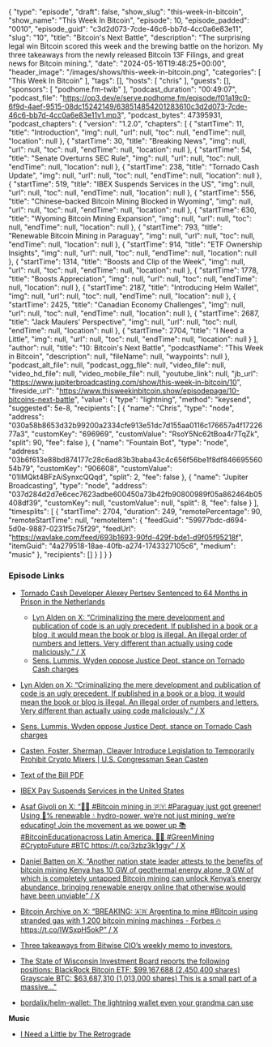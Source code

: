 {
  "type": "episode",
  "draft": false,
  "show_slug": "this-week-in-bitcoin",
  "show_name": "This Week In Bitcoin",
  "episode": 10,
  "episode_padded": "0010",
  "episode_guid": "c3d2d073-7cde-46c6-bb7d-4cc0a6e83e11",
  "slug": "10",
  "title": "Bitcoin's Next Battle",
  "description": "The surprising legal win Bitcoin scored this week and the brewing battle on the horizon. My three takeaways from the newly released Bitcoin 13F Filings, and great news for Bitcoin mining.",
  "date": "2024-05-16T19:48:25+00:00",
  "header_image": "/images/shows/this-week-in-bitcoin.png",
  "categories": [
    "This Week In Bitcoin"
  ],
  "tags": [],
  "hosts": [
    "chris"
  ],
  "guests": [],
  "sponsors": [
    "podhome.fm-twib"
  ],
  "podcast_duration": "00:49:07",
  "podcast_file": "https://op3.dev/e/serve.podhome.fm/episode/f01a19c0-6f9d-4aef-9515-08dc15242149/638514854201283610c3d2d073-7cde-46c6-bb7d-4cc0a6e83e11v1.mp3",
  "podcast_bytes": 47395931,
  "podcast_chapters": {
    "version": "1.2.0",
    "chapters": [
      {
        "startTime": 11,
        "title": "Introduction",
        "img": null,
        "url": null,
        "toc": null,
        "endTime": null,
        "location": null
      },
      {
        "startTime": 30,
        "title": "Breaking News",
        "img": null,
        "url": null,
        "toc": null,
        "endTime": null,
        "location": null
      },
      {
        "startTime": 54,
        "title": "Senate Overturns SEC Rule",
        "img": null,
        "url": null,
        "toc": null,
        "endTime": null,
        "location": null
      },
      {
        "startTime": 238,
        "title": "Tornado Cash Update",
        "img": null,
        "url": null,
        "toc": null,
        "endTime": null,
        "location": null
      },
      {
        "startTime": 519,
        "title": "IBEX Suspends Services in the US",
        "img": null,
        "url": null,
        "toc": null,
        "endTime": null,
        "location": null
      },
      {
        "startTime": 556,
        "title": "Chinese-backed Bitcoin Mining Blocked in Wyoming",
        "img": null,
        "url": null,
        "toc": null,
        "endTime": null,
        "location": null
      },
      {
        "startTime": 630,
        "title": "Wyoming Bitcoin Mining Expansion",
        "img": null,
        "url": null,
        "toc": null,
        "endTime": null,
        "location": null
      },
      {
        "startTime": 793,
        "title": "Renewable Bitcoin Mining in Paraguay",
        "img": null,
        "url": null,
        "toc": null,
        "endTime": null,
        "location": null
      },
      {
        "startTime": 914,
        "title": "ETF Ownership Insights",
        "img": null,
        "url": null,
        "toc": null,
        "endTime": null,
        "location": null
      },
      {
        "startTime": 1314,
        "title": "Boosts and Clip of the Week",
        "img": null,
        "url": null,
        "toc": null,
        "endTime": null,
        "location": null
      },
      {
        "startTime": 1778,
        "title": "Boosts Appreciation",
        "img": null,
        "url": null,
        "toc": null,
        "endTime": null,
        "location": null
      },
      {
        "startTime": 2187,
        "title": "Introducing Helm Wallet",
        "img": null,
        "url": null,
        "toc": null,
        "endTime": null,
        "location": null
      },
      {
        "startTime": 2425,
        "title": "Canadian Economy Challenges",
        "img": null,
        "url": null,
        "toc": null,
        "endTime": null,
        "location": null
      },
      {
        "startTime": 2687,
        "title": "Jack Maulers' Perspective",
        "img": null,
        "url": null,
        "toc": null,
        "endTime": null,
        "location": null
      },
      {
        "startTime": 2704,
        "title": "I Need a Little",
        "img": null,
        "url": null,
        "toc": null,
        "endTime": null,
        "location": null
      }
    ],
    "author": null,
    "title": "10: Bitcoin's Next Battle",
    "podcastName": "This Week in Bitcoin",
    "description": null,
    "fileName": null,
    "waypoints": null
  },
  "podcast_alt_file": null,
  "podcast_ogg_file": null,
  "video_file": null,
  "video_hd_file": null,
  "video_mobile_file": null,
  "youtube_link": null,
  "jb_url": "https://www.jupiterbroadcasting.com/show/this-week-in-bitcoin/10",
  "fireside_url": "https://www.thisweekinbitcoin.show/episodepage/10-bitcoins-next-battle",
  "value": {
    "type": "lightning",
    "method": "keysend",
    "suggested": 5e-8,
    "recipients": [
      {
        "name": "Chris",
        "type": "node",
        "address": "030a58b8653d32b99200a2334cfe913e51dc7d155aa0116c176657a4f1722677a3",
        "customKey": "696969",
        "customValue": "RsoY5Nc62tBoa4r7TqZk",
        "split": 90,
        "fee": false
      },
      {
        "name": "Fountain Bot",
        "type": "node",
        "address": "03b6f613e88bd874177c28c6ad83b3baba43c4c656f56be1f8df84669556054b79",
        "customKey": "906608",
        "customValue": "01IMQkt4BFzAiSynxcQQqd",
        "split": 2,
        "fee": false
      },
      {
        "name": "Jupiter Broadcasting",
        "type": "node",
        "address": "037d284d2d7e6cec7623adbe600450a73b42fb90800989f05a862464b05408df39",
        "customKey": null,
        "customValue": null,
        "split": 8,
        "fee": false
      }
    ],
    "timesplits": [
      {
        "startTime": 2704,
        "duration": 249,
        "remotePercentage": 90,
        "remoteStartTime": null,
        "remoteItem": {
          "feedGuid": "59977bdc-d694-5d0e-9887-0231f5c75f29",
          "feedUrl": "https://wavlake.com/feed/693b1693-90fd-429f-bde1-d9f05f95218f",
          "itemGuid": "4a279518-18ae-40fb-a274-1743327105c6",
          "medium": "music"
        },
        "recipients": []
      }
    ]
  }
}


### Episode Links

* [Tornado Cash Developer Alexey Pertsev Sentenced to 64 Months in Prison in the Netherlands](https://www.nobsbitcoin.com/tornado-cash-developer-alexey-pertsev-sentenced-to-64-months-in-prison-in-the-netherlands/)

  * [Lyn Alden on X: “Criminalizing the mere development and publication of code is an ugly precedent. If published in a book or a blog, it would mean the book or blog is illegal. An illegal order of numbers and letters. Very different than actually using code maliciously.” / X](https://twitter.com/LynAldenContact/status/1790391222235758700)
  * [Sens. Lummis, Wyden oppose Justice Dept. stance on Tornado Cash charges](https://cointelegraph.com/news/us-senators-challenge-doj-crypto-money-transmission)

* [Lyn Alden on X: “Criminalizing the mere development and publication of code is an ugly precedent. If published in a book or a blog, it would mean the book or blog is illegal. An illegal order of numbers and letters. Very different than actually using code maliciously.” / X](https://twitter.com/LynAldenContact/status/1790391222235758700)
* [Sens. Lummis, Wyden oppose Justice Dept. stance on Tornado Cash charges](https://cointelegraph.com/news/us-senators-challenge-doj-crypto-money-transmission)
* [Casten, Foster, Sherman, Cleaver Introduce Legislation to Temporarily Prohibit Crypto Mixers | U.S. Congressman Sean Casten](https://casten.house.gov/media/press-releases/casten-foster-sherman-cleaver-introduce-legislation-to-temporarily-prohibit-crypto-mixers)
* [Text of the Bill PDF](https://casten.house.gov/imo/media/doc/blockchain_integrity_act.pdf)
* [IBEX Pay Suspends Services in the United States](https://www.nobsbitcoin.com/ibex-pay-quits-us/)
* [Asaf Givoli on X: “🚀🌊 #Bitcoin mining in 🇵🇾 #Paraguay just got greener! Using 💯% renewable 💧 hydro-power, we’re not just mining, we’re educating! Join the movement as we power up 📚 #BitcoinEducationacross Latin America. 🌱🙌 #GreenMining #CryptoFuture #BTC ](https://twitter.com/AsafGivoli/status/1788669320240697720)<https://t.co/3zbz3k1ggv”>[ / X](https://twitter.com/AsafGivoli/status/1788669320240697720)
* [Daniel Batten on X: “Another nation state leader attests to the benefits of bitcoin mining Kenya has 10 GW of geothermal energy alone, 9 GW of which is completely untapped Bitcoin mining can unlock Kenya’s energy abundance, bringing renewable energy online that otherwise would have been unviable” / X](https://twitter.com/dsbatten/status/1787849651720216741?t=E9EIlRX-vHxbQ8g23lQU3A)
* [Bitcoin Archive on X: “BREAKING: 🇦🇷 Argentina to mine #Bitcoin using stranded gas with 1,200 bitcoin mining machines - Forbes 🔥 ](https://twitter.com/BTC_Archive/status/1788161425355030723)<https://t.co/IWSxpH5okP”>[ / X](https://twitter.com/BTC_Archive/status/1788161425355030723)
* [Three takeaways from Bitwise CIO’s weekly memo to investors.](https://twitter.com/BitwiseInvest/status/1790830802911048112)
* [The State of Wisconsin Investment Board reports the following positions: BlackRock Bitcoin ETF: $99,167,688 (2,450,400 shares) Grayscale BTC: $63,687,310 (1,013,000 shares) This is a small part of a massive…" ](https://twitter.com/MacroScope17/status/1790394649120559570)
* [bordalix/helm-wallet: The lightning wallet even your grandma can use](https://github.com/bordalix/helm-wallet)

**Music**

* [I Need a Little by The Retrograde](https://podcastindex.org/podcast/6855581)


